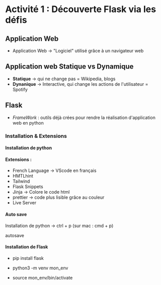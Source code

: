 # Activité 1 : Découverte Flask via les défis

## Application Web
* Application Web -> "Logiciel" utilisé grâce à un navigateur web

## Application web Statique vs Dynamique 

* **Statique** -> qui ne change pas = Wikipedia, blogs 
* **Dynanique** -> Interactive, qui change les actions de l'utilisateur = Spotify 

## Flask 
* _FrameWork_ : outils déjà crées pour rendre la réalisation d'application web en python

### Installation & Extensions
#### Installation de python

#### Extensions :
* French Language -> VScode en français
* HMTLhint
* Tailwind
* Flask Snippets
* Jinja -> Colore le code html
* prettier -> code plus lisible grâce au couleur
* Live Server


#### Auto save
Installation de python -> ctrl + p (sur mac : cmd + p)
>
autosave


#### Installation de Flask
* pip install flask

* python3 -m venv mon_env
* source mon_env/bin/activate